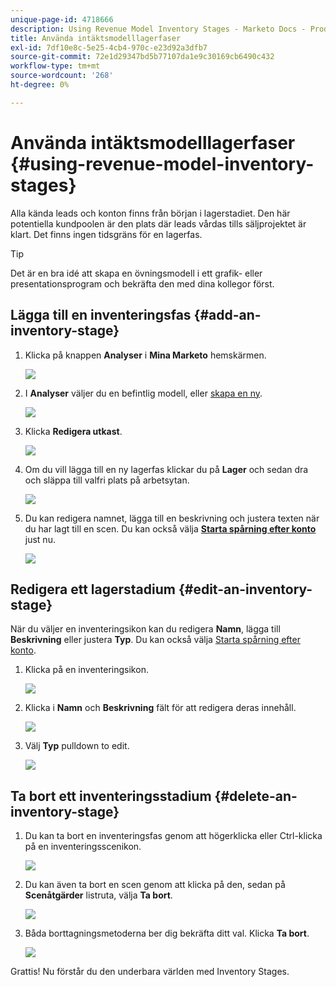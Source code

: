 ```yaml
---
unique-page-id: 4718666
description: Using Revenue Model Inventory Stages - Marketo Docs - Product Documentation
title: Använda intäktsmodelllagerfaser
exl-id: 7df10e8c-5e25-4cb4-970c-e23d92a3dfb7
source-git-commit: 72e1d29347bd5b77107da1e9c30169cb6490c432
workflow-type: tm+mt
source-wordcount: '268'
ht-degree: 0%

---
```


# Använda intäktsmodelllagerfaser {#using-revenue-model-inventory-stages}

Alla kända leads och konton finns från början i lagerstadiet. Den här potentiella kundpoolen är den plats där leads vårdas tills säljprojektet är klart. Det finns ingen tidsgräns för en lagerfas.

>[!TIP]
>
>Det är en bra idé att skapa en övningsmodell i ett grafik- eller presentationsprogram och bekräfta den med dina kollegor först.

## Lägga till en inventeringsfas {#add-an-inventory-stage}

1. Klicka på knappen **Analyser** i **Mina Marketo** hemskärmen.

   ![](assets/image2015-4-27-11-3a54-3a41.png)

1. I **Analyser** väljer du en befintlig modell, eller [skapa en ny](/help/marketo/product-docs/reporting/revenue-cycle-analytics/revenue-cycle-models/create-a-new-revenue-model.md).

   ![](assets/image2015-4-27-14-3a31-3a53.png)

1. Klicka **Redigera utkast**.

   ![](assets/image2015-4-27-12-3a10-3a49.png)

1. Om du vill lägga till en ny lagerfas klickar du på **Lager** och sedan dra och släppa till valfri plats på arbetsytan.

   ![](assets/image2015-4-28-13-3a9-3a37.png)

1. Du kan redigera namnet, lägga till en beskrivning och justera texten när du har lagt till en scen. Du kan också välja **[Starta spårning efter konto](/help/marketo/product-docs/reporting/revenue-cycle-analytics/revenue-cycle-models/start-tracking-by-account-in-the-revenue-modeler.md)** just nu.

   ![](assets/image2015-4-27-13-3a29-3a2.png)

## Redigera ett lagerstadium {#edit-an-inventory-stage}

När du väljer en inventeringsikon kan du redigera **Namn**, lägga till **Beskrivning** eller justera **Typ**. Du kan också välja [Starta spårning efter konto](/help/marketo/product-docs/reporting/revenue-cycle-analytics/revenue-cycle-models/start-tracking-by-account-in-the-revenue-modeler.md).

1. Klicka på en inventeringsikon.

   ![](assets/image2015-4-27-15-3a55-3a10.png)

1. Klicka i **Namn** och **Beskrivning** fält för att redigera deras innehåll.

   ![](assets/image2015-4-27-13-3a34-3a58.png)

1. Välj **Typ** pulldown to edit.

   ![](assets/image2015-4-27-13-3a36-3a52.png)

## Ta bort ett inventeringsstadium {#delete-an-inventory-stage}

1. Du kan ta bort en inventeringsfas genom att högerklicka eller Ctrl-klicka på en inventeringsscenikon.

   ![](assets/image2015-4-28-13-3a0-3a20.png)

1. Du kan även ta bort en scen genom att klicka på den, sedan på **Scenåtgärder** listruta, välja **Ta bort**.

   ![](assets/image2015-4-28-13-3a1-3a17.png)

1. Båda borttagningsmetoderna ber dig bekräfta ditt val. Klicka **Ta bort**.

   ![](assets/image2015-4-28-13-3a5-3a26.png)

Grattis! Nu förstår du den underbara världen med Inventory Stages.
